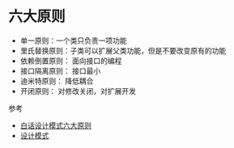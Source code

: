 # 六大原则

* 单一原则：一个类只负责一项功能
* 里氏替换原则：子类可以扩展父类功能，但是不要改变原有的功能
* 依赖倒置原则： 面向接口的编程
* 接口隔离原则： 接口最小
* 迪米特原则： 降低耦合
* 开闭原则： 对修改关闭，对扩展开发


参考
* [白话设计模式六大原则](https://www.jianshu.com/p/a489dd5ad1fe)
* [设计模式](http://blog.csdn.net/column/details/pattern.html)
